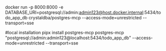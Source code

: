 docker run -p 8000:8000 -e DATABASE_URI=postgresql://admin:admin123@host.docker.internal:5434/todo_app_db crystaldba/postgres-mcp --access-mode=unrestricted --transport=sse



#local installation
pipx install postgres-mcp
postgres-mcp "postgresql://admin:admin123@localhost:5434/todo_app_db" --access-mode=unrestricted --transport=sse